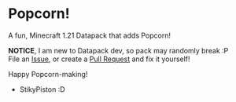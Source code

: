 # Popcorn!
A fun, Minecraft 1.21 Datapack that adds Popcorn!

**NOTICE**, I am new to Datapack dev, so pack may randomly break :P  
File an [Issue](https://github.com/StikyPiston/Popcorn-Datapack/issues), or create a [Pull Request](https://github.com/StikyPiston/Popcorn-Datapack/pulls) and fix it yourself!

Happy Popcorn-making!
- StikyPiston :D
